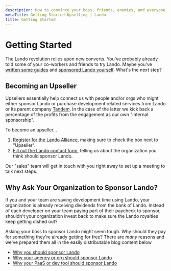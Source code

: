 ```yaml
---
description: How to convince your boss, friends, enemies, and everyone in-between to sponsor Lando.
metaTitle: Getting Started Upselling | Lando
title: Getting Started
---
```


# Getting Started

The Lando revolution relies upon new converts. You've probably already told some of your co-workers and friends to try Lando. Maybe you've [written some guides](./guides-intro.md) and [sponsored Lando yourself](./sponsor-intro.md). What's the next step?

## Becoming an Upseller

Upsellers essentially help connect us with people and/or orgs who might either sponsor Lando or purchase development related services from Lando or its parent company [Tandem](https://thinktandem.io). In the case of the latter we kick back a percentage of the profits from the engagement as our own "internal sponsorship".

To become an upseller...

1. [Register for the Lando Alliance](https://lando.dev/alliance/join), making sure to check the box next to "Upseller".
2. [Fill out the Lando contact form](https://lando.dev/contact/), telling us about the organization you think should sponsor Lando.

Our "sales" team will get in touch with you right away to set up a meeting to talk next steps.

## Why Ask Your Organization to Sponsor Lando?

If you and your team are saving development time using Lando, your organization is already receiving dividends from the bank of Lando. Instead of each developer on your team paying part of their paycheck to sponsor, shouldn't your organization invest back to make sure the Lando royalties keep getting dished out?

Asking your boss to sponsor Lando might seem tough. Why should they pay for something they're already getting for free? There are _many_ reasons and we've prepared them all in the easily distributable blog content below

* [Why you should sponsor Lando](https://blog.lando.dev/2020/02/09/why-you-should-sponsor-lando/)
* [Why your agency or org should sponsor Lando](https://blog.lando.dev/2020/02/08/why-your-agency-should-sponsor-lando/)
* [Why your PaaS or dev tool should sponsor Lando](https://blog.lando.dev/2020/02/07/why-your-pass-should-sponsor-lando/)
